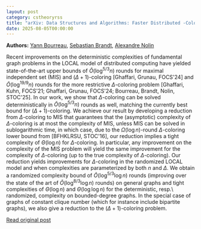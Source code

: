 ```yaml
---
layout: post
category: cstheoryrss
title: "arXiv: Data Structures and Algorithms: Faster Distributed -Coloring via a Reduction to MIS"
date: 2025-08-05T00:00:00
---
```


**Authors:** [Yann Bourreau](https://dblp.uni-trier.de/search?q=Yann+Bourreau), [Sebastian Brandt](https://dblp.uni-trier.de/search?q=Sebastian+Brandt), [Alexandre Nolin](https://dblp.uni-trier.de/search?q=Alexandre+Nolin)

Recent improvements on the deterministic complexities of fundamental graph
problems in the LOCAL model of distributed computing have yielded
state-of-the-art upper bounds of $\tilde{O}(\log^{5/3} n)$ rounds for maximal
independent set (MIS) and $(\Delta + 1)$-coloring [Ghaffari, Grunau, FOCS'24]
and $\tilde{O}(\log^{19/9} n)$ rounds for the more restrictive
$\Delta$-coloring problem [Ghaffari, Kuhn, FOCS'21; Ghaffari, Grunau, FOCS'24;
Bourreau, Brandt, Nolin, STOC'25]. In our work, we show that $\Delta$-coloring
can be solved deterministically in $\tilde{O}(\log^{5/3} n)$ rounds as well,
matching the currently best bound for $(\Delta + 1)$-coloring.
We achieve our result by developing a reduction from $\Delta$-coloring to MIS
that guarantees that the (asymptotic) complexity of $\Delta$-coloring is at
most the complexity of MIS, unless MIS can be solved in sublogarithmic time, in
which case, due to the $\Omega(\log n)$-round $\Delta$-coloring lower bound
from [BFHKLRSU, STOC'16], our reduction implies a tight complexity of
$\Theta(\log n)$ for $\Delta$-coloring. In particular, any improvement on the
complexity of the MIS problem will yield the same improvement for the
complexity of $\Delta$-coloring (up to the true complexity of
$\Delta$-coloring).
Our reduction yields improvements for $\Delta$-coloring in the randomized
LOCAL model and when complexities are parameterized by both $n$ and $\Delta$.
We obtain a randomized complexity bound of $\tilde{O}(\log^{5/3} \log n)$
rounds (improving over the state of the art of $\tilde{O}(\log^{8/3} \log n)$
rounds) on general graphs and tight complexities of $\Theta(\log n)$ and
$\Theta(\log \log n)$ for the deterministic, resp.\ randomized, complexity on
bounded-degree graphs. In the special case of graphs of constant clique number
(which for instance include bipartite graphs), we also give a reduction to the
$(\Delta+1)$-coloring problem.

[Read original post](http://arxiv.org/abs/2508.01762v1)
